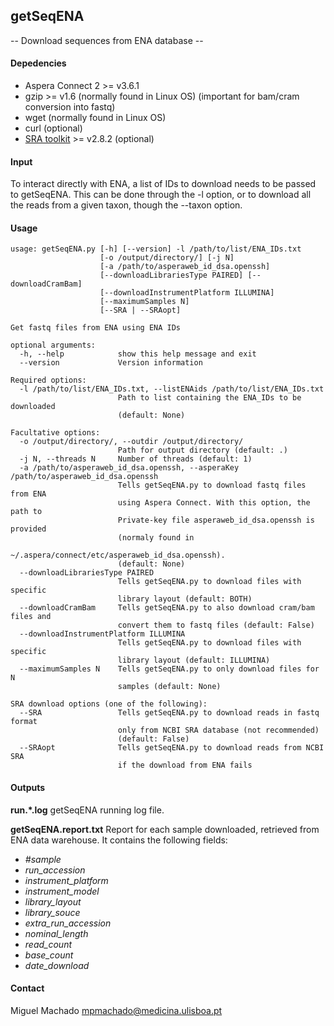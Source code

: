 ## getSeqENA
-- Download sequences from ENA database --


#### Depedencies
- Aspera Connect 2 >= v3.6.1
- gzip >= v1.6 (normally found in Linux OS) (important for bam/cram conversion into fastq)
- wget (normally found in Linux OS)
- curl (optional)
- [SRA toolkit](https://trace.ncbi.nlm.nih.gov/Traces/sra/sra.cgi?view=software) >= v2.8.2 (optional)

#### Input
 To interact directly with ENA, a list of IDs to download needs to be passed to getSeqENA. This can be done through the -l option, or to download all the reads from a given taxon, though the --taxon option.

#### Usage

    usage: getSeqENA.py [-h] [--version] -l /path/to/list/ENA_IDs.txt
                        [-o /output/directory/] [-j N]
                        [-a /path/to/asperaweb_id_dsa.openssh]
                        [--downloadLibrariesType PAIRED] [--downloadCramBam]
                        [--downloadInstrumentPlatform ILLUMINA]
                        [--maximumSamples N]
                        [--SRA | --SRAopt]

    Get fastq files from ENA using ENA IDs

    optional arguments:
      -h, --help            show this help message and exit
      --version             Version information

    Required options:
      -l /path/to/list/ENA_IDs.txt, --listENAids /path/to/list/ENA_IDs.txt
                            Path to list containing the ENA_IDs to be downloaded
                            (default: None)

    Facultative options:
      -o /output/directory/, --outdir /output/directory/
                            Path for output directory (default: .)
      -j N, --threads N     Number of threads (default: 1)
      -a /path/to/asperaweb_id_dsa.openssh, --asperaKey /path/to/asperaweb_id_dsa.openssh
                            Tells getSeqENA.py to download fastq files from ENA
                            using Aspera Connect. With this option, the path to
                            Private-key file asperaweb_id_dsa.openssh is provided
                            (normaly found in
                            ~/.aspera/connect/etc/asperaweb_id_dsa.openssh).
                            (default: None)
      --downloadLibrariesType PAIRED
                            Tells getSeqENA.py to download files with specific
                            library layout (default: BOTH)
      --downloadCramBam     Tells getSeqENA.py to also download cram/bam files and
                            convert them to fastq files (default: False)
      --downloadInstrumentPlatform ILLUMINA
                            Tells getSeqENA.py to download files with specific
                            library layout (default: ILLUMINA)
      --maximumSamples N    Tells getSeqENA.py to only download files for N
                            samples (default: None)

    SRA download options (one of the following):
      --SRA                 Tells getSeqENA.py to download reads in fastq format
                            only from NCBI SRA database (not recommended)
                            (default: False)
      --SRAopt              Tells getSeqENA.py to download reads from NCBI SRA
                            if the download from ENA fails

#### Outputs
**run.*.log**
getSeqENA running log file.

**getSeqENA.report.txt**
Report for each sample downloaded, retrieved from ENA data warehouse. It contains the following fields:
- *#sample*
- *run_accession*
- *instrument_platform*
- *instrument_model*
- *library_layout*
- *library_souce*
- *extra_run_accession*
- *nominal_length*
- *read_count*
- *base_count*
- *date_download*

#### Contact

Miguel Machado
<mpmachado@medicina.ulisboa.pt>
